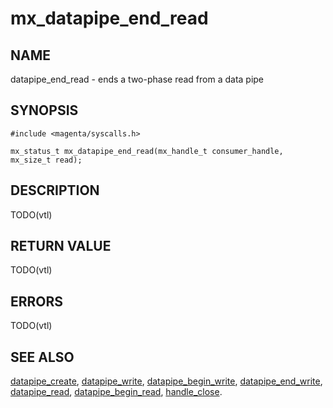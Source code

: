 # mx_datapipe_end_read

## NAME

datapipe_end_read - ends a two-phase read from a data pipe

## SYNOPSIS

```
#include <magenta/syscalls.h>

mx_status_t mx_datapipe_end_read(mx_handle_t consumer_handle, mx_size_t read);
```

## DESCRIPTION

TODO(vtl)

## RETURN VALUE

TODO(vtl)

## ERRORS

TODO(vtl)

## SEE ALSO

[datapipe_create](datapipe_create.md),
[datapipe_write](datapipe_write.md),
[datapipe_begin_write](datapipe_begin_write.md),
[datapipe_end_write](datapipe_end_write.md),
[datapipe_read](datapipe_read.md),
[datapipe_begin_read](datapipe_begin_read.md),
[handle_close](handle_close.md).

